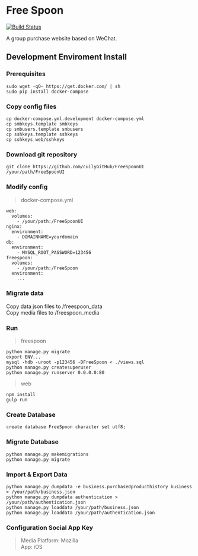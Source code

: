 # Free Spoon  

[![Build Status](https://travis-ci.org/codemeow5/FreeSpoon.svg?branch=dev)](https://travis-ci.org/codemeow5/FreeSpoon)

A group purchase website based on WeChat.

## Development Enviroment Install

### Prerequisites  

	sudo wget -qO- https://get.docker.com/ | sh  
	sudo pip install docker-compose  

### Copy config files  

	cp docker-compose.yml.development docker-compose.yml  
	cp smbkeys.template smbkeys  
	cp smbusers.template smbusers  
	cp sshkeys.template sshkeys  
	cp sshkeys web/sshkeys

### Download git repository  

	git clone https://github.com/cuilyGitHub/FreeSpoonUI /your/path/FreeSpoonUI  

### Modify config  

> docker-compose.yml  

	web:  
	  volumes:  
	    - /your/path:/FreeSpoonUI  
	nginx:  
	  environment:  
	    - DOMAINNAME=yourdomain  
	db:  
	  environment:  
	    - MYSQL_ROOT_PASSWORD=123456  
	freespoon:  
	  volumes:  
	    - /your/path:/FreeSpoon  
	  environment:  
	    ...  

### Migrate data  

Copy data json files to /freespoon_data  
Copy media files to /freespoon_media  

### Run  

> freespoon  

	python manage.py migrate  
	export ENV...   
	mysql -hdb -uroot -p123456 -DFreeSpoon < ./views.sql  
	python manage.py createsuperuser  
	python manage.py runserver 0.0.0.0:80  

> web  

	npm install  
	gulp run  

### Create Database

	create database FreeSpoon character set utf8;

### Migrate Database

	python manage.py makemigrations  
	python manage.py migrate

### Import & Export Data  

	python manage.py dumpdata -e business.purchasedproducthistory business > /your/path/business.json  
	python manage.py dumpdata authentication > /your/path/authentication.json  
	python manage.py loaddata /your/path/business.json  
	python manage.py loaddata /your/path/authentication.json  

### Configuration Social App Key

> Media Platform: Mozilla  
> App: iOS  

